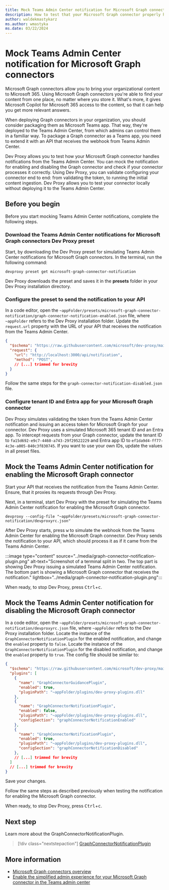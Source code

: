 ```yaml
---
title: Mock Teams Admin Center notification for Microsoft Graph connectors
description: How to test that your Microsoft Graph connector properly handles notifications from the Teams Admin Center.
author: waldekmastykarz
ms.author: wmastyka
ms.date: 03/22/2024
---
```


# Mock Teams Admin Center notification for Microsoft Graph connectors

Microsoft Graph connectors allow you to bring your organizational content to Microsoft 365. Using Microsoft Graph connectors you're able to find your content from one place, no matter where you store it. What's more, it gives Microsoft Copilot for Microsoft 365 access to the content, so that it can help you get more relevant answers.

When deploying Graph connectors in your organization, you should consider packaging them as Microsoft Teams app. That way, they're deployed to the Teams Admin Center, from which admins can control them in a familiar way. To package a Graph connector as a Teams app, you need to extend it with an API that receives the webhook from Teams Admin Center.

Dev Proxy allows you to test how your Microsoft Graph connector handles notifications from the Teams Admin Center. You can mock the notification for enabling and disabling the Graph connector and check if your connector processes it correctly. Using Dev Proxy, you can validate configuring your connector end to end: from validating the token, to running the initial content ingestion. Dev Proxy allows you to test your connector locally without deploying it to the Teams Admin Center.

## Before you begin

Before you start mocking Teams Admin Center notifications, complete the following steps.

### Download the Teams Admin Center notifications for Microsoft Graph connectors Dev Proxy preset

Start, by downloading the Dev Proxy preset for simulating Teams Admin Center notifications for Microsoft Graph connectors. In the terminal, run the following command:

```shell
devproxy preset get microsoft-graph-connector-notification
```

Dev Proxy downloads the preset and saves it in the **presets** folder in your Dev Proxy installation directory.

### Configure the preset to send the notification to your API

In a code editor, open the `~appFolder/presets/microsoft-graph-connector-notification/graph-connector-notification-enabled.json` file, where `~appFolder` refers to the Dev Proxy installation folder. Update the `request.url` property with the URL of your API that receives the notification from the Teams Admin Center.

```json
{
  "$schema": "https://raw.githubusercontent.com/microsoft/dev-proxy/main/schemas/v0.16.0/mockrequestplugin.schema.json",
  "request": {
    "url": "http://localhost:3000/api/notification",
    "method": "POST",
    // [...] trimmed for brevity
  }
}
```

Follow the same steps for the `graph-connector-notification-disabled.json` file.

### Configure tenant ID and Entra app for your Microsoft Graph connector

Dev Proxy simulates validating the token from the Teams Admin Center notification and issuing an access token for Microsoft Graph for your connector. Dev Proxy uses a simulated Microsoft 365 tenant ID and an Entra app. To intercept requests from your Graph connector, update the tenant ID to `fa15d692-e9c7-4460-a743-29f29522229` and Entra app ID to `ef1da9d4-ff77-4c3e-a005-840c3f830745`. If you want to use your own IDs, update the values in all preset files.

## Mock the Teams Admin Center notification for enabling the Microsoft Graph connector

Start your API that receives the notification from the Teams Admin Center. Ensure, that it proxies its requests through Dev Proxy.

Next, in a terminal, start Dev Proxy with the preset for simulating the Teams Admin Center notification for enabling the Microsoft Graph connector.

```shell
devproxy --config-file "~appFolder/presets/microsoft-graph-connector-notification/devproxyrc.json"
```

After Dev Proxy starts, press <kbd>w</kbd> to simulate the webhook from the Teams Admin Center for enabling the Microsoft Graph connector. Dev Proxy sends the notification to your API, which should process it as if it came from the Teams Admin Center.

:::image type="content" source="../media/graph-connector-notification-plugin.png" alt-text="Screenshot of a terminal split in two. The top part is showing Dev Proxy issuing a simulated Teams Admin Center notification. The bottom part is showing a Microsoft Graph connector that receives the notification." lightbox="../media/graph-connector-notification-plugin.png":::

When ready, to stop Dev Proxy, press <kbd>Ctrl</kbd>+<kbd>c</kbd>.

## Mock the Teams Admin Center notification for disabling the Microsoft Graph connector

In a code editor, open the `~appFolder/presets/microsoft-graph-connector-notification/devproxyrc.json` file, where `~appFolder` refers to the Dev Proxy installation folder. Locate the instance of the `GraphConnectorNotificationPlugin` for the enabled notification, and change the `enabled` property to `false`. Locate the instance of the `GraphConnectorNotificationPlugin` for the disabled notification, and change the `enabled` property to `true`. The config file should be similar to:

```json
{
  "$schema": "https://raw.githubusercontent.com/microsoft/dev-proxy/main/schemas/v0.16.0/rc.schema.json",
  "plugins": [
    {
      "name": "GraphConnectorGuidancePlugin",
      "enabled": true,
      "pluginPath": "~appFolder/plugins/dev-proxy-plugins.dll"
    },
    {
      "name": "GraphConnectorNotificationPlugin",
      "enabled": false,
      "pluginPath": "~appFolder/plugins/dev-proxy-plugins.dll",
      "configSection": "graphConnectorNotificationEnabled"
    },
    {
      "name": "GraphConnectorNotificationPlugin",
      "enabled": true,
      "pluginPath": "~appFolder/plugins/dev-proxy-plugins.dll",
      "configSection": "graphConnectorNotificationDisabled"
    },
    // [...] trimmed for brevity
  ]
  // [...] trimmed for brevity
}
```

Save your changes.

Follow the same steps as described previously when testing the notification for enabling the Microsoft Graph connector.

When ready, to stop Dev Proxy, press <kbd>Ctrl</kbd>+<kbd>c</kbd>.

## Next step

Learn more about the GraphConnectorNotificationPlugin.

> [!div class="nextstepaction"]
> [GraphConnectorNotificationPlugin](../technical-reference/graphconnectornotificationplugin.md)

## More information

- [Microsoft Graph connectors overview](/graph/connecting-external-content-connectors-overview)
- [Enable the simplified admin experience for your Microsoft Graph connector in the Teams admin center](/graph/connecting-external-content-deploy-teams)
